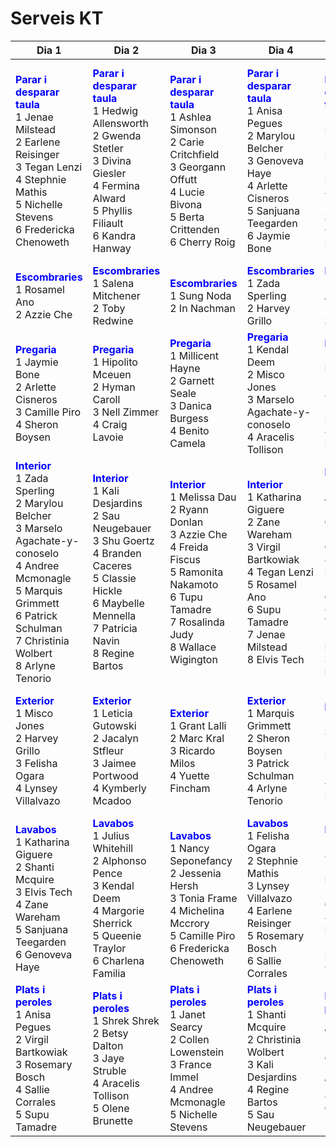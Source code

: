 # Serveis KT
|Dia 1|Dia 2|Dia 3|Dia 4|Dia 5|Dia 6|Dia 7|Dia 8|Dia 9|Dia 10|
|----------|----------|----------|----------|----------|----------|----------|----------|----------|----------|
|**<span style='color:blue'>Parar i desparar taula</span>**<br />1 Jenae Milstead<br />2 Earlene Reisinger<br />3 Tegan Lenzi<br />4 Stephnie Mathis<br />5 Nichelle Stevens<br />6 Fredericka Chenoweth<br />|**<span style='color:blue'>Parar i desparar taula</span>**<br />1 Hedwig Allensworth<br />2 Gwenda Stetler<br />3 Divina Giesler<br />4 Fermina Alward<br />5 Phyllis Filiault<br />6 Kandra Hanway<br />|**<span style='color:blue'>Parar i desparar taula</span>**<br />1 Ashlea Simonson<br />2 Carie Critchfield<br />3 Georgann Offutt<br />4 Lucie Bivona<br />5 Berta Crittenden<br />6 Cherry Roig<br />|**<span style='color:blue'>Parar i desparar taula</span>**<br />1 Anisa Pegues<br />2 Marylou Belcher<br />3 Genoveva Haye<br />4 Arlette Cisneros<br />5 Sanjuana Teegarden<br />6 Jaymie Bone<br />|**<span style='color:blue'>Parar i desparar taula</span>**<br />1 Craig Lavoie<br />2 Classie Hickle<br />3 Hipolito Mceuen<br />4 Shrek Shrek<br />5 Jaye Struble<br />6 Jaimee Portwood<br />|**<span style='color:blue'>Parar i desparar taula</span>**<br />1 In Nachman<br />2 Supu Tamadre<br />3 Jessenia Hersh<br />4 Michelina Mccrory<br />5 Camille Piro<br />6 Collen Lowenstein<br />|**<span style='color:blue'>Parar i desparar taula</span>**<br />1 Aracelis Tollison<br />2 Rosamel Ano<br />3 Zada Sperling<br />4 Rosemary Bosch<br />5 Marselo Agachate-y-conoselo<br />6 Kendal Deem<br />|**<span style='color:blue'>Parar i desparar taula</span>**<br />1 Queenie Traylor<br />2 Leticia Gutowski<br />3 Olene Brunette<br />4 Branden Caceres<br />5 Jacalyn Stfleur<br />6 Toby Redwine<br />|**<span style='color:blue'>Parar i desparar taula</span>**<br />1 Nancy Seponefancy<br />2 Millicent Hayne<br />3 Ricardo Milos<br />4 Benito Camela<br />5 Andree Mcmonagle<br />6 Danica Burgess<br />|**<span style='color:blue'>Parar i desparar taula</span>**<br />1 Alphonso Pence<br />2 Katharina Giguere<br />3 Zane Wareham<br />4 Regine Bartos<br />5 Patrick Schulman<br />6 Marquis Grimmett<br />|
|**<span style='color:blue'>Escombraries</span>**<br />1 Rosamel Ano<br />2 Azzie Che<br />|**<span style='color:blue'>Escombraries</span>**<br />1 Salena Mitchener<br />2 Toby Redwine<br />|**<span style='color:blue'>Escombraries</span>**<br />1 Sung Noda<br />2 In Nachman<br />|**<span style='color:blue'>Escombraries</span>**<br />1 Zada Sperling<br />2 Harvey Grillo<br />|**<span style='color:blue'>Escombraries</span>**<br />1 Fermina Alward<br />2 Margorie Sherrick<br />|**<span style='color:blue'>Escombraries</span>**<br />1 Tonia Frame<br />2 Carie Critchfield<br />|**<span style='color:blue'>Escombraries</span>**<br />1 Regine Bartos<br />2 Patrick Schulman<br />|**<span style='color:blue'>Escombraries</span>**<br />1 Julius Whitehill<br />2 Shu Goertz<br />|**<span style='color:blue'>Escombraries</span>**<br />1 Sheron Boysen<br />2 France Immel<br />|**<span style='color:blue'>Escombraries</span>**<br />1 Hipolito Mceuen<br />2 Lynsey Villalvazo<br />|
|**<span style='color:blue'>Pregaria</span>**<br />1 Jaymie Bone<br />2 Arlette Cisneros<br />3 Camille Piro<br />4 Sheron Boysen<br />|**<span style='color:blue'>Pregaria</span>**<br />1 Hipolito Mceuen<br />2 Hyman Caroll<br />3 Nell Zimmer<br />4 Craig Lavoie<br />|**<span style='color:blue'>Pregaria</span>**<br />1 Millicent Hayne<br />2 Garnett Seale<br />3 Danica Burgess<br />4 Benito Camela<br />|**<span style='color:blue'>Pregaria</span>**<br />1 Kendal Deem<br />2 Misco Jones<br />3 Marselo Agachate-y-conoselo<br />4 Aracelis Tollison<br />|**<span style='color:blue'>Pregaria</span>**<br />1 Betsy Dalton<br />2 Jacalyn Stfleur<br />3 Kymberly Mcadoo<br />4 Maybelle Mennella<br />|**<span style='color:blue'>Pregaria</span>**<br />1 France Immel<br />2 Cherry Roig<br />3 Yuette Fincham<br />4 Freida Fiscus<br />|**<span style='color:blue'>Pregaria</span>**<br />1 Jenae Milstead<br />2 Earlene Reisinger<br />3 Christinia Wolbert<br />4 Elvis Tech<br />|**<span style='color:blue'>Pregaria</span>**<br />1 Patricia Navin<br />2 Charlena Familia<br />3 Jaimee Portwood<br />4 Shrek Shrek<br />|**<span style='color:blue'>Pregaria</span>**<br />1 Marc Kral<br />2 Nichelle Stevens<br />3 Rosalinda Judy<br />4 Ramonita Nakamoto<br />|**<span style='color:blue'>Pregaria</span>**<br />1 Sallie Corrales<br />2 Rosamel Ano<br />3 Fermina Alward<br />4 Marylou Belcher<br />|
|**<span style='color:blue'>Interior</span>**<br />1 Zada Sperling<br />2 Marylou Belcher<br />3 Marselo Agachate-y-conoselo<br />4 Andree Mcmonagle<br />5 Marquis Grimmett<br />6 Patrick Schulman<br />7 Christinia Wolbert<br />8 Arlyne Tenorio<br />|**<span style='color:blue'>Interior</span>**<br />1 Kali Desjardins<br />2 Sau Neugebauer<br />3 Shu Goertz<br />4 Branden Caceres<br />5 Classie Hickle<br />6 Maybelle Mennella<br />7 Patricia Navin<br />8 Regine Bartos<br />|**<span style='color:blue'>Interior</span>**<br />1 Melissa Dau<br />2 Ryann Donlan<br />3 Azzie Che<br />4 Freida Fiscus<br />5 Ramonita Nakamoto<br />6 Tupu Tamadre<br />7 Rosalinda Judy<br />8 Wallace Wigington<br />|**<span style='color:blue'>Interior</span>**<br />1 Katharina Giguere<br />2 Zane Wareham<br />3 Virgil Bartkowiak<br />4 Tegan Lenzi<br />5 Rosamel Ano<br />6 Supu Tamadre<br />7 Jenae Milstead<br />8 Elvis Tech<br />|**<span style='color:blue'>Interior</span>**<br />1 Hedwig Allensworth<br />2 Leticia Gutowski<br />3 Hyman Caroll<br />4 Salena Mitchener<br />5 Divina Giesler<br />6 Queenie Traylor<br />7 Alphonso Pence<br />8 Charlena Familia<br />|**<span style='color:blue'>Interior</span>**<br />1 Ricardo Milos<br />2 Danica Burgess<br />3 Nancy Seponefancy<br />4 Millicent Hayne<br />5 Lucie Bivona<br />6 Nichelle Stevens<br />7 Ashlea Simonson<br />8 Berta Crittenden<br />|**<span style='color:blue'>Interior</span>**<br />1 Lynsey Villalvazo<br />2 Felisha Ogara<br />3 Anisa Pegues<br />4 Misco Jones<br />5 Arlette Cisneros<br />6 Sheron Boysen<br />7 Shanti Mcquire<br />8 Sanjuana Teegarden<br />|**<span style='color:blue'>Interior</span>**<br />1 Janet Searcy<br />2 Fredericka Chenoweth<br />3 Kandra Hanway<br />4 Phyllis Filiault<br />5 Kymberly Mcadoo<br />6 Gwenda Stetler<br />7 Betsy Dalton<br />8 Nell Zimmer<br />|**<span style='color:blue'>Interior</span>**<br />1 Kendal Deem<br />2 Camille Piro<br />3 Yuette Fincham<br />4 Cherry Roig<br />5 Grant Lalli<br />6 Collen Lowenstein<br />7 Rosemary Bosch<br />8 Carie Critchfield<br />|**<span style='color:blue'>Interior</span>**<br />1 Earlene Reisinger<br />2 Genoveva Haye<br />3 Jaymie Bone<br />4 Harvey Grillo<br />5 Jaye Struble<br />6 Georgann Offutt<br />7 Stephnie Mathis<br />8 Sung Noda<br />|
|**<span style='color:blue'>Exterior</span>**<br />1 Misco Jones<br />2 Harvey Grillo<br />3 Felisha Ogara<br />4 Lynsey Villalvazo<br />|**<span style='color:blue'>Exterior</span>**<br />1 Leticia Gutowski<br />2 Jacalyn Stfleur<br />3 Jaimee Portwood<br />4 Kymberly Mcadoo<br />|**<span style='color:blue'>Exterior</span>**<br />1 Grant Lalli<br />2 Marc Kral<br />3 Ricardo Milos<br />4 Yuette Fincham<br />|**<span style='color:blue'>Exterior</span>**<br />1 Marquis Grimmett<br />2 Sheron Boysen<br />3 Patrick Schulman<br />4 Arlyne Tenorio<br />|**<span style='color:blue'>Exterior</span>**<br />1 Janet Searcy<br />2 Patricia Navin<br />3 Shu Goertz<br />4 Toby Redwine<br />|**<span style='color:blue'>Exterior</span>**<br />1 Andree Mcmonagle<br />2 Benito Camela<br />3 Azzie Che<br />4 Tupu Tamadre<br />|**<span style='color:blue'>Exterior</span>**<br />1 Virgil Bartkowiak<br />2 Sallie Corrales<br />3 Genoveva Haye<br />4 Jaymie Bone<br />|**<span style='color:blue'>Exterior</span>**<br />1 Hyman Caroll<br />2 Wallace Wigington<br />3 Hedwig Allensworth<br />4 Salena Mitchener<br />|**<span style='color:blue'>Exterior</span>**<br />1 Berta Crittenden<br />2 Freida Fiscus<br />3 Sau Neugebauer<br />4 Kali Desjardins<br />|**<span style='color:blue'>Exterior</span>**<br />1 Marselo Agachate-y-conoselo<br />2 Anisa Pegues<br />3 Zada Sperling<br />4 Shanti Mcquire<br />|
|**<span style='color:blue'>Lavabos</span>**<br />1 Katharina Giguere<br />2 Shanti Mcquire<br />3 Elvis Tech<br />4 Zane Wareham<br />5 Sanjuana Teegarden<br />6 Genoveva Haye<br />|**<span style='color:blue'>Lavabos</span>**<br />1 Julius Whitehill<br />2 Alphonso Pence<br />3 Kendal Deem<br />4 Margorie Sherrick<br />5 Queenie Traylor<br />6 Charlena Familia<br />|**<span style='color:blue'>Lavabos</span>**<br />1 Nancy Seponefancy<br />2 Jessenia Hersh<br />3 Tonia Frame<br />4 Michelina Mccrory<br />5 Camille Piro<br />6 Fredericka Chenoweth<br />|**<span style='color:blue'>Lavabos</span>**<br />1 Felisha Ogara<br />2 Stephnie Mathis<br />3 Lynsey Villalvazo<br />4 Earlene Reisinger<br />5 Rosemary Bosch<br />6 Sallie Corrales<br />|**<span style='color:blue'>Lavabos</span>**<br />1 Gwenda Stetler<br />2 Kandra Hanway<br />3 Branden Caceres<br />4 Olene Brunette<br />5 Phyllis Filiault<br />6 Nell Zimmer<br />|**<span style='color:blue'>Lavabos</span>**<br />1 Kali Desjardins<br />2 Grant Lalli<br />3 Ryann Donlan<br />4 Marc Kral<br />5 Sau Neugebauer<br />6 Rosalinda Judy<br />|**<span style='color:blue'>Lavabos</span>**<br />1 Marylou Belcher<br />2 Marquis Grimmett<br />3 Harvey Grillo<br />4 Arlyne Tenorio<br />5 Fermina Alward<br />6 Jaye Struble<br />|**<span style='color:blue'>Lavabos</span>**<br />1 Sung Noda<br />2 Maybelle Mennella<br />3 Azzie Che<br />4 Classie Hickle<br />5 Craig Lavoie<br />6 Georgann Offutt<br />|**<span style='color:blue'>Lavabos</span>**<br />1 Lucie Bivona<br />2 Melissa Dau<br />3 In Nachman<br />4 Supu Tamadre<br />5 Tegan Lenzi<br />6 Garnett Seale<br />|**<span style='color:blue'>Lavabos</span>**<br />1 Christinia Wolbert<br />2 Misco Jones<br />3 Divina Giesler<br />4 Aracelis Tollison<br />5 Salena Mitchener<br />6 Virgil Bartkowiak<br />|
|**<span style='color:blue'>Plats i peroles</span>**<br />1 Anisa Pegues<br />2 Virgil Bartkowiak<br />3 Rosemary Bosch<br />4 Sallie Corrales<br />5 Supu Tamadre<br />|**<span style='color:blue'>Plats i peroles</span>**<br />1 Shrek Shrek<br />2 Betsy Dalton<br />3 Jaye Struble<br />4 Aracelis Tollison<br />5 Olene Brunette<br />|**<span style='color:blue'>Plats i peroles</span>**<br />1 Janet Searcy<br />2 Collen Lowenstein<br />3 France Immel<br />4 Andree Mcmonagle<br />5 Nichelle Stevens<br />|**<span style='color:blue'>Plats i peroles</span>**<br />1 Shanti Mcquire<br />2 Christinia Wolbert<br />3 Kali Desjardins<br />4 Regine Bartos<br />5 Sau Neugebauer<br />|**<span style='color:blue'>Plats i peroles</span>**<br />1 Wallace Wigington<br />2 Fredericka Chenoweth<br />3 Julius Whitehill<br />4 Georgann Offutt<br />5 Sung Noda<br />|**<span style='color:blue'>Plats i peroles</span>**<br />1 Melissa Dau<br />2 Garnett Seale<br />3 Zane Wareham<br />4 Ramonita Nakamoto<br />5 Tegan Lenzi<br />|**<span style='color:blue'>Plats i peroles</span>**<br />1 Katharina Giguere<br />2 Divina Giesler<br />3 Stephnie Mathis<br />4 Alphonso Pence<br />5 Hipolito Mceuen<br />|**<span style='color:blue'>Plats i peroles</span>**<br />1 Margorie Sherrick<br />2 Tupu Tamadre<br />3 Jessenia Hersh<br />4 Ashlea Simonson<br />5 Tonia Frame<br />|**<span style='color:blue'>Plats i peroles</span>**<br />1 Ryann Donlan<br />2 Michelina Mccrory<br />3 Arlette Cisneros<br />4 Jenae Milstead<br />5 Elvis Tech<br />|**<span style='color:blue'>Plats i peroles</span>**<br />1 Felisha Ogara<br />2 Sanjuana Teegarden<br />3 Arlyne Tenorio<br />4 Shu Goertz<br />5 Hyman Caroll<br />|